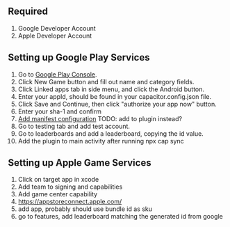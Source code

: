 ## Required

1. Google Developer Account
2. Apple Developer Account

## Setting up Google Play Services

1. Go to [Google Play Console](https://play.google.com/apps/publish).
2. Click New Game button and fill out name and category fields.
3. Click Linked apps tab in side menu, and click the Android button.
4. Enter your appId, should be found in your capacitor.config.json file.
5. Click Save and Continue, then click "authorize your app now" button.
6. Enter your sha-1 and confirm
7. [Add manifest configuration](https://developers.google.com/games/services/android/quickstart#step_3_modify_your_code)
   TODO: add to plugin instead?
8. Go to testing tab and add test account.
9. Go to leaderboards and add a leaderboard, copying the id value.
10. Add the plugin to main activity after running npx cap sync

## Setting up Apple Game Services

1. Click on target app in xcode
2. Add team to signing and capabilities
3. Add game center capability
4. https://appstoreconnect.apple.com/
5. add app, probably should use bundle id as sku
6. go to features, add leaderboard matching the generated id from google
